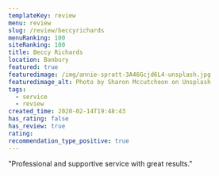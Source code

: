```yaml
---
templateKey: review
menu: review
slug: /review/beccyrichards
menuRanking: 100
siteRanking: 100
title: Beccy Richards
location: Banbury
featured: true
featuredimage: /img/annie-spratt-3A46Gcjd6L4-unsplash.jpg
featuredimage_alt: Photo by Sharon Mccutcheon on Unsplash
tags:
  - service
  - review
created_time: 2020-02-14T19:48:43
has_rating: false
has_review: true
rating: 
recommendation_type_positive: true
---
```

"Professional and supportive service with great results."